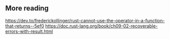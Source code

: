 


## More reading
https://dev.to/frederickollinger/rust-cannot-use-the-operator-in-a-function-that-returns--5ef0
https://doc.rust-lang.org/book/ch09-02-recoverable-errors-with-result.html
